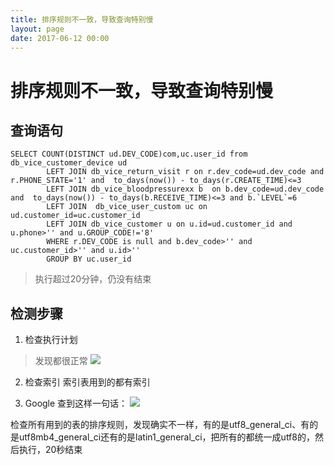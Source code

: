 ```yaml
---
title: 排序规则不一致，导致查询特别慢
layout: page
date: 2017-06-12 00:00
---
```


# 排序规则不一致，导致查询特别慢
## 查询语句

	SELECT COUNT(DISTINCT ud.DEV_CODE)com,uc.user_id from db_vice_customer_device ud
	        LEFT JOIN db_vice_return_visit r on r.dev_code=ud.dev_code and r.PHONE_STATE='1' and  to_days(now()) - to_days(r.CREATE_TIME)<=3
	        LEFT JOIN db_vice_bloodpressurexx b  on b.dev_code=ud.dev_code and  to_days(now()) - to_days(b.RECEIVE_TIME)<=3 and b.`LEVEL`=6
	        LEFT JOIN  db_vice_user_custom uc on ud.customer_id=uc.customer_id
	        LEFT JOIN db_vice_customer u on u.id=ud.customer_id and u.phone>'' and u.GROUP_CODE!='8'
	        WHERE r.DEV_CODE is null and b.dev_code>'' and  uc.customer_id>'' and u.id>''
	        GROUP BY uc.user_id

> 执行超过20分钟，仍没有结束


## 检测步骤

1. 检查执行计划
> 发现都很正常
![][image-1]

2. 检查索引
索引表用到的都有索引

3. Google
查到这样一句话：
![][image-2]

检查所有用到的表的排序规则，发现确实不一样，有的是utf8\_general\_ci、有的是utf8mb4\_general\_ci还有的是latin1\_general\_ci，把所有的都统一成utf8的，然后执行，20秒结束

[image-1]:	http://d.pr/i/d7Fs+
[image-2]:	http://d.pr/i/q8mJ+